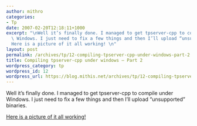 ```yaml
---
author: mithro
categories:
- Tp
date: 2007-02-20T12:18:11+1000
excerpt: "\nWell it’s finally done. I managed to get tpserver-cpp to compile under\
  \ Windows. I just need to fix a few things and then I’ll upload “unsupported” binaries.\n\
  Here is a picture of it all working! \n"
layout: post
permalink: /archives/tp/12-compiling-tpserver-cpp-under-windows-part-2
title: Compiling tpserver-cpp under windows – Part 2
wordpress_category: tp
wordpress_id: 12
wordpress_url: https://blog.mithis.net/archives/tp/12-compiling-tpserver-cpp-under-windows-part-2
---
```


<div >
<p>Well it’s finally done. I managed to get tpserver-cpp to compile under Windows. I just need to fix a few things and then I’ll upload “unsupported” binaries.</p>
<p><a href="https://blog.mithis.net/wp-content/uploads/2007/02/running-on-windows.png" title="tpserver-cpp on Windows.">Here is a picture of it all working! </a></p>
</div>